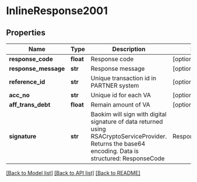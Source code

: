 # InlineResponse2001

## Properties
Name | Type | Description | Notes
------------ | ------------- | ------------- | -------------
**response_code** | **float** | Response code | [optional] 
**response_message** | **str** | Response message | [optional] 
**reference_id** | **str** | Unique transaction id in PARTNER system | [optional] 
**acc_no** | **str** | Unique id for each VA | [optional] 
**aff_trans_debt** | **float** | Remain amount of VA | [optional] 
**signature** | **str** | Baokim will sign with digital signature of data returned using RSACryptoServiceProvider. Returns the base64 encoding. Data is structured: ResponseCode|ResponseMessage|ReferenceId| AccNo|AffTransDebt | [optional] 

[[Back to Model list]](../README.md#documentation-for-models) [[Back to API list]](../README.md#documentation-for-api-endpoints) [[Back to README]](../README.md)

